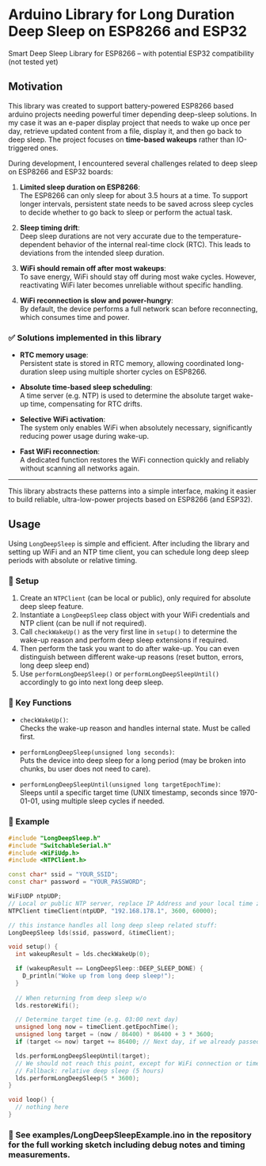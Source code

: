# Arduino Library for Long Duration Deep Sleep on ESP8266 and ESP32
Smart Deep Sleep Library for ESP8266 – with potential ESP32 compatibility (not tested yet)

## Motivation

This library was created to support battery-powered ESP8266 based arduino projects needing powerful timer depending deep-sleep solutions.
In my case it was an e-paper display project that needs to wake up once per day, retrieve updated content from a file, display it, and then go back to deep sleep. The project focuses on **time-based wakeups** rather than IO-triggered ones.

During development, I encountered several challenges related to deep sleep on ESP8266 and ESP32 boards:

1. **Limited sleep duration on ESP8266**:  
   The ESP8266 can only sleep for about 3.5 hours at a time. To support longer intervals, persistent state needs to be saved across sleep cycles to decide whether to go back to sleep or perform the actual task.

2. **Sleep timing drift**:  
   Deep sleep durations are not very accurate due to the temperature-dependent behavior of the internal real-time clock (RTC). This leads to deviations from the intended sleep duration.

3. **WiFi should remain off after most wakeups**:  
   To save energy, WiFi should stay off during most wake cycles. However, reactivating WiFi later becomes unreliable without specific handling.

4. **WiFi reconnection is slow and power-hungry**:  
   By default, the device performs a full network scan before reconnecting, which consumes time and power.

### ✅ Solutions implemented in this library

- **RTC memory usage**:  
  Persistent state is stored in RTC memory, allowing coordinated long-duration sleep using multiple shorter cycles on ESP8266.

- **Absolute time-based sleep scheduling**:  
  A time server (e.g. NTP) is used to determine the absolute target wake-up time, compensating for RTC drifts.

- **Selective WiFi activation**:  
  The system only enables WiFi when absolutely necessary, significantly reducing power usage during wake-up.

- **Fast WiFi reconnection**:  
  A dedicated function restores the WiFi connection quickly and reliably without scanning all networks again.

---

This library abstracts these patterns into a simple interface, making it easier to build reliable, ultra-low-power projects based on ESP8266 (and ESP32).

## Usage

Using `LongDeepSleep` is simple and efficient. After including the library and setting up WiFi and an NTP time client, you can schedule long deep sleep periods with absolute or relative timing.

### 🔧 Setup

1. Create an `NTPClient` (can be local or public), only required for absolute deep sleep feature.
2. Instantiate a `LongDeepSleep` class object with your WiFi credentials and NTP client (can be null if not required).
3. Call `checkWakeUp()` as the very first line in `setup()` to determine the wake-up reason and perform deep sleep extensions if required.
4. Then perform the task you want to do after wake-up. You can even distinguish between different wake-up reasons (reset button, errors, long deep sleep end)
5. Use `performLongDeepSleep()` or `performLongDeepSleepUntil()` accordingly to go into next long deep sleep.

### 📌 Key Functions

- `checkWakeUp()`:  
  Checks the wake-up reason and handles internal state. Must be called first.

- `performLongDeepSleep(unsigned long seconds)`:  
  Puts the device into deep sleep for a long period (may be broken into chunks, bu user does not need to care).

- `performLongDeepSleepUntil(unsigned long targetEpochTime)`:  
  Sleeps until a specific target time (UNIX timestamp, seconds since 1970-01-01, using multiple sleep cycles if needed.

### 🧪 Example

```cpp
#include "LongDeepSleep.h"
#include "SwitchableSerial.h"
#include <WiFiUdp.h>
#include <NTPClient.h>

const char* ssid = "YOUR_SSID";
const char* password = "YOUR_PASSWORD";

WiFiUDP ntpUDP;
// Local or public NTP server, replace IP Address and your local time zone settings
NTPClient timeClient(ntpUDP, "192.168.178.1", 3600, 60000); 

// this instance handles all long deep sleep related stuff:
LongDeepSleep lds(ssid, password, &timeClient);

void setup() {
  int wakeupResult = lds.checkWakeUp(0);

  if (wakeupResult == LongDeepSleep::DEEP_SLEEP_DONE) {
    D_println("Woke up from long deep sleep!");
  }
	
  // When returning from deep sleep w/o 
  lds.restoreWifi();

  // Determine target time (e.g. 03:00 next day)
  unsigned long now = timeClient.getEpochTime();
  unsigned long target = (now / 86400) * 86400 + 3 * 3600;
  if (target <= now) target += 86400; // Next day, if we already passed the time today

  lds.performLongDeepSleepUntil(target);
  // We should not reach this point, except for WiFi connection or time server updated failed, then ...
  // Fallback: relative deep sleep (5 hours)
  lds.performLongDeepSleep(5 * 3600);
}

void loop() {
  // nothing here
}
```

### 🧪 See examples/LongDeepSleepExample.ino in the repository for the full working sketch including debug notes and timing measurements.

